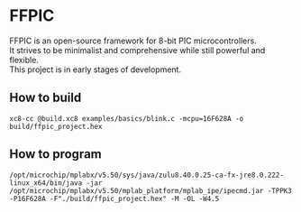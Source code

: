 # FFPIC

FFPIC is an open-source framework for 8-bit PIC microcontrollers.  
It strives to be minimalist and comprehensive while still powerful and flexible.  
This project is in early stages of development.

## How to build

`xc8-cc @build.xc8 examples/basics/blink.c -mcpu=16F628A -o build/ffpic_project.hex`

## How to program

`/opt/microchip/mplabx/v5.50/sys/java/zulu8.40.0.25-ca-fx-jre8.0.222-linux_x64/bin/java -jar /opt/microchip/mplabx/v5.50/mplab_platform/mplab_ipe/ipecmd.jar -TPPK3 -P16F628A -F"./build/ffpic_project.hex" -M -OL -W4.5`

